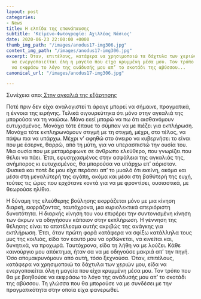```yaml
---
layout: post
categories:
- News
title: Η ελπίδα της επανάπαυσης
subtitle: 'Κείμενο-Φωτογραφία: Αχιλλέας Νάσιος'
date: 2020-06-23 22:00:00 +0000
thumb_img_path: "/images/anodus17-img306.jpg"
content_img_path: "/images/anodus17-img306.jpg"
excerpt: Όταν, επιτέλους, κατάφερα να χρησιμοποιώ τα δάχτυλα των χεριών μου, είδα
  να ενεργοποιείται όλη η μαγεία που είχα κρυμμένη μέσα μου. Τον τρόπο που θα με βοηθούσε
  να εκφράσω το λόγο της ανάδυσής μου απ’ το σκοτάδι της αβύσσου...
canonical_url: "/images/anodus17-img306.jpg"

---
```

Συνέχεια απο:<a href="https://hocusphotus.com/posts/anodus-16/" target="blank"> Στην αγκαλιά της εξάρτησης</a>

Ποτέ πριν δεν είχα αναλογιστεί τι άραγε μπορεί να σήμαινε, πραγματικά, η έννοια της ειρήνης. Τελικά σιγουρεύτηκα ότι μόνο στην αγκαλιά της μπορούσα να τη νοιώσω. Μόνο εκεί μπορώ να πω ότι αισθανόμουν ευτυχισμένος. Μονάχα τότε έπαυε το σύμπαν να με πιέζει για εκπλήρωση. Μονάχα τότε εκπληρωνόμουν στιγμή με τη στιγμή, μέχρι, στο τέλος, να πάψω πια να υπάρχω. Μέχρι ν’ αφηθώ στο όνειρο να κυβερνήσει το είναι που με έσερνε, θαρρώ, από τη μύτη, για να υπερασπιστώ την ουσία του. Μια ουσία που με μεταμόρφωνε σε άνθρωπο ελεύθερο, που γνωρίζει που θέλει να πάει. Έτσι, εφυσηχασμένος στην ασφάλεια της αγκαλιάς της, ανήμπορος κι ευτυχισμένος, θα μπορούσα να υπάρχω επ’ αόριστον. Φυσικά και ποτέ δε μου είχε περάσει απ’ το μυαλό ότι εκείνη, ακόμα και μέσα στη μεγαλύτερή της αγάπη, ακόμα και μέσα στη βαθύτερή της ευχή, τούτες τις ώρες που ερχότανε κοντά για να με φροντίσει, ουσιαστικά, με θεωρούσε ηλίθιο.

Η δύναμη της ελεύθερης βούλησης εκφράζεται μόνο με μια κίνηση διαρκή, εκφράζοντας, ταυτόχρονα, μια κυριολεκτικά απεριόριστη δυνατότητα. Η διαρκής κίνηση του νου επιφέρει την συντονισμένη κίνηση των άκρων να οδηγήσουν κάποιον στην εκπλήρωση. Η γέννηση της θέλησης είναι το αποτέλεσμα αυτής ακριβώς της ανάγκης για εκπλήρωση. Έτσι, όταν πρώτη φορά κατάφερα να σφίξω κατάλληλα τους μυς της κοιλιάς, είδα τον εαυτό μου να ορθώνεται, να κινείται και, δυνητικά, να προχωρά. Ταυτόχρονα, είδα τη λήθη να με λούζει. Κάθε καινούργιο μου απόκτημα, ήταν σα να με οδηγούσε μακριά απ’ την πηγή. Όσο απομακρυνόμουν από αυτή, τόσο ξεχνούσα. Όταν, επιτέλους, κατάφερα να χρησιμοποιώ τα δάχτυλα των χεριών μου, είδα να ενεργοποιείται όλη η μαγεία που είχα κρυμμένη μέσα μου. Τον τρόπο που θα με βοηθούσε να εκφράσω το λόγο της ανάδυσής μου απ’ το σκοτάδι της αβύσσου. Τη γλώσσα που θα μπορούσε να με συνδέσει με την πραγματικότητα στην οποία είχα φανερωθεί.